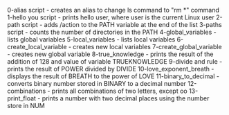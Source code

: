 0-alias script - creates an alias to change ls command to "rm *" command
1-hello you script - prints hello user, where user is the current Linux user
2-path script - adds /action to the PATH variable at the end of the list
3-paths script - counts the number of directories in the PATH
4-global_variables - lists global variables
5-local_variables - lists local variables
6-create_local_variable - creates new local variables
7-create_global_variable - creates new global variable
8-true_knowledge - prints the result of the addition of 128 and value of variable TRUEKNOWLEDGE
9-divide and rule - prints the result of POWER divided by DIVIDE
10-love_exponent_breath - displays the result of BREATH to the power of LOVE
11-binary_to_decimal - converts binary number stored in BINARY to a decimal number
12-combinations - prints all combinations of two letters, except oo
13-print_float - prints a number with two decimal places using the number store in NUM
